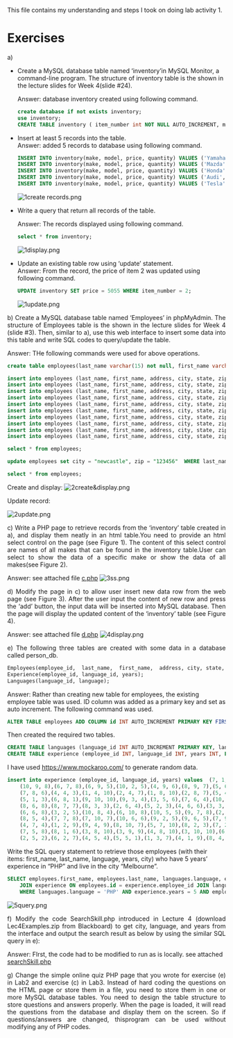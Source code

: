This file contains my understanding and steps I took on doing lab activity 1.

<h1>Exercises</h1>
a)
<ul> 
<li> Create a MySQL database table named ‘inventory’in MySQL Monitor, a command-line program. The structure of inventory
table is the shown in the lecture slides for Week 4(slide #24).</li>

Answer: database inventory created using following command.
```sql
create database if not exists inventory;
use inventory;
CREATE TABLE inventory ( item_number int NOT NULL AUTO_INCREMENT, make char(20) NOT NULL, model varchar(30) NOT NULL, price double NOT NULL, quantity int NOT NULL, PRIMARY KEY (item_number) );
```
<li>Insert at least 5 records into the table.</li>
Answer: added 5 records to database using following command.

```sql
INSERT INTO inventory(make, model, price, quantity) VALUES ('Yamaha', 'xcy101', 28000, 1);
INSERT INTO inventory(make, model, price, quantity) VALUES ('Mazda', 'abc123', 5000, 13);
INSERT INTO inventory(make, model, price, quantity) VALUES ('Honda', 'ssd123', 7958, 6);
INSERT INTO inventory(make, model, price, quantity) VALUES ('Audi', 'pre115', 39000, 3);
INSERT INTO inventory(make, model, price, quantity) VALUES ('Tesla', 'xy12ab', 37000, 18);
```

![1create records.png](Screenshots%2F1create%20records.png)

<li>Write a query that return all records of the table.</li>

Answer: The records displayed using following command.
```sql
select * from inventory;
```

![1display.png](Screenshots%2F1display.png)

<li>Update an existing table row using ‘update’ statement.</li>
Answer: From the record, the price of item 2 was updated using following command.

```sql
UPDATE inventory SET price = 5055 WHERE item_number = 2;
``` 

![1update.png](Screenshots%2F1update.png)
</ul>

<p align="justify"> b) Create a MySQL database table named ‘Employees’ in phpMyAdmin. The structure of Employees table is the shown in the 
lecture slides for Week 4 (slide #3).  Then, similar to a), use this web interface to insert some data into this table 
and write SQL codes to query/update the table. </p>

Answer: THe following commands were used for above operations.
```sql
create table employees(last_name varchar(15) not null, first_name varchar(15) not null, address varchar(45) not null, city varchar(30) not null, state varchar(15) not null, zip int(8) not null);

insert into employees (last_name, first_name, address, city, state, zip) values ('Bolver', 'Maire', '02117 Barby Court', 'Sydney', 'NSW', '1130');
insert into employees (last_name, first_name, address, city, state, zip) values ('Revening', 'Aubert', '92978 Pawling Trail', 'Albuquerque', 'NM', '87140');
insert into employees (last_name, first_name, address, city, state, zip) values ('Lumox', 'Trevor', '111 Morrow Hill', 'Sydney', 'NSW', '1196');
insert into employees (last_name, first_name, address, city, state, zip) values ('Gilberthorpe', 'Ulrika', '62166 Morrow Pass', 'Melbourne', 'VIC', '8045');
insert into employees (last_name, first_name, address, city, state, zip) values ('Leither', 'Harriett', '84952 Briar Crest Street', 'Albuquerque', 'NM', '87140');
insert into employees (last_name, first_name, address, city, state, zip) values ('Lindblad', 'Brien', '5 Upham Crossing', 'Sydney', 'NSW', '1196');
insert into employees (last_name, first_name, address, city, state, zip) values ('Darkins', 'Ada', '090 Grayhawk Crossing', 'Adelaide Mail Centre', 'SA', '5889');
insert into employees (last_name, first_name, address, city, state, zip) values ('Baldwin', 'Darleen', '06464 Rowland Point', 'Sydney', 'NSW', '1109');
insert into employees (last_name, first_name, address, city, state, zip) values ('Abercromby', 'Mattias', '7402 Clemons Alley', 'Albuquerque', 'NM', '87140');
insert into employees (last_name, first_name, address, city, state, zip) values ('Balazin', 'Jeannette', '686 Gateway Place', 'Sydney', 'NSW', '1120');

select * from employees;

update employees set city = "newcastle", zip = "123456"  WHERE last_name = "Balazin";

select * from employees;
```
Create and display:
![2create&display.png](Screenshots%2F2create%26display.png)

Update record:

![2update.png](Screenshots%2F2update.png)

<p align="justify"> c) Write a PHP page to retrieve records from the ‘inventory’ table created in a), and display them neatly in an html 
table.You need to provide an html select control on the page (see Figure 1). The content of this select control are 
names of all makes that can be found in the inventory table.User can select to show the data of a specific make or show 
the data of all makes(see Figure 2). </p>

Answer: see attached file [c.php](c.php)
![3ss.png](Screenshots%2F3ss.png)


<p align="justify"> d) Modify the page in c) to allow user insert new data row from the web page (see Figure 3). After the user input the 
content of new row and press the ‘add’ button, the input data will be inserted into MySQL database. Then the page will
display the updated content of the ‘inventory’ table (see Figure 4). </p>

Answer: see attached file [d.php](d.php)
![4display.png](Screenshots%2F4display.png)

<p align="justify"> e) The following three tables are created with some data in a database called person_db.

``` sql
Employees(employee_id,  last_name,  first_name,  address, city, state, zip);
Experience(employee_id, language_id, years);
Languages(language_id, language);
```

Answer: Rather than creating new table for employees, the existing employee table was used. ID column was added as a 
primary key and set as auto increment. The following command was used.
```sql
ALTER TABLE employees ADD COLUMN id INT AUTO_INCREMENT PRIMARY KEY FIRST;
```

Then created the required two tables. 

```sql
CREATE TABLE languages (language_id INT AUTO_INCREMENT PRIMARY KEY, language VARCHAR(30));
CREATE TABLE experience (employee_id INT, language_id INT, years INT, FOREIGN KEY (employee_id) REFERENCES employees(id), FOREIGN KEY (language_id) REFERENCES languages(language_id));
```

I have used https://www.mockaroo.com/ to generate random data.

```sql
insert into experience (employee_id, language_id, years) values  (7, 1, 8),(7, 4, 4),(9, 1, 10),(3, 7, 6),(4, 2, 7),
    (10, 9, 8),(6, 7, 8),(6, 9, 5),(10, 2, 5),(4, 9, 6),(8, 9, 7),(5, 6, 10),(1, 7, 6),(2, 2, 7),(8, 8, 8),(6, 1, 1),
    (7, 8, 6),(4, 4, 3),(1, 4, 10),(2, 4, 7),(1, 8, 10),(2, 8, 7),(5, 4, 6),(2, 9, 6),(7, 3, 9),(4, 10, 6),(10, 7, 6),
    (5, 1, 3),(6, 8, 1),(9, 10, 10),(9, 3, 4),(3, 5, 6),(7, 6, 4),(10, 4, 9),(6, 5, 5),(9, 5, 4),(5, 10, 8),(5, 3, 2),
    (8, 6, 8),(8, 7, 7),(8, 3, 3),(2, 6, 4),(5, 2, 3),(4, 6, 6),(3, 3, 10),(3, 4, 9),(1, 6, 7),(10, 3, 5),(1, 10, 7),
    (6, 6, 8),(3, 2, 5),(10, 8, 4),(6, 10, 8),(10, 5, 5),(9, 7, 8),(2, 3, 10),(10, 1, 1),(5, 8, 5),(5, 9, 4),(6, 3, 5),
    (8, 5, 4),(7, 7, 8),(7, 10, 7),(10, 6, 6),(9, 2, 5),(9, 6, 5),(7, 9, 8),(3, 1, 1),(1, 9, 3),(3, 6, 9),(10, 10, 8),
    (4, 7, 4),(1, 2, 9),(9, 4, 9),(8, 10, 7),(5, 7, 10),(8, 2, 3),(7, 2, 7),(9, 8, 6),(1, 5, 10),(9, 9, 5),(2, 7, 4),
    (7, 5, 8),(8, 1, 6),(3, 8, 10),(3, 9, 9),(4, 8, 10),(3, 10, 10),(6, 4, 2),(4, 3, 4),(1, 1, 5),(2, 10, 7),(2, 1, 4),
    (2, 5, 2),(6, 2, 7),(4, 5, 4),(5, 5, 1),(1, 3, 7),(4, 1, 9),(8, 4, 6);
```

Write  the  SQL  query statement to  retrieve  those  employees  (with  their  items: first_name,  last_name,  language,
years,  city)  who  have  5  years’  experience  in “PHP” and  live in the city “Melbourne”.
```sql
SELECT employees.first_name, employees.last_name, languages.language, experience.years, employees.city FROM employees 
    JOIN experience ON employees.id = experience.employee_id JOIN languages ON experience.language_id = languages.language_id
    WHERE languages.language = 'PHP' AND experience.years = 5 AND employees.city = 'Melbourne';
```
![5query.png](Screenshots%2F5query.png)

</p>

<p align="justify"> f) Modify the code SearchSkill.php introduced in Lecture 4 (download Lec4Examples.zip from Blackboard) to get city, 
language, and years from the interface and output the search result as below by using the similar  SQL query in e):

Answer: FIrst, the code had to be modified to run as is locally. see attached [searchSkill.php](searchSkill.php)

<p align="justify"> g) Change the simple online quiz PHP page that you wrote for exercise (e) in Lab2 and exercise (c) in Lab3. Instead of 
hard coding the questions on the HTML page or store them in a file, you need to store them in one or more MySQL database
tables. You need to design the table structure to store questions and answers properly. When the page is loaded, it will
read the questions from the database and display them on the screen. So if questions/answers are changed, thisprogram can
be used without modifying any of PHP codes. </p>